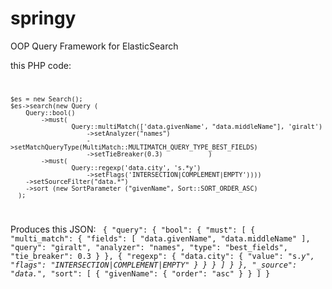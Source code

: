 # springy
OOP Query Framework for ElasticSearch 

this PHP code:
<code>

	$es = new Search();
	$es->search(new Query (
		Query::bool()
			->must(
					Query::multiMatch(['data.givenName', "data.middleName"], 'giralt')
						->setAnalyzer("names")
						->setMatchQueryType(MultiMatch::MULTIMATCH_QUERY_TYPE_BEST_FIELDS)
						->setTieBreaker(0.3)			)
			->must(
					Query::regexp('data.city', 's.*y')
						->setFlags('INTERSECTION|COMPLEMENT|EMPTY'))))
		->setSourceFilter("data.*")
		->sort (new SortParameter ("givenName", Sort::SORT_ORDER_ASC)
	  );
  	
</code>

Produces this JSON:
<code>
{
    "query": {
        "bool": {
            "must": [
                {
                    "multi_match": {
                        "fields": [
                            "data.givenName",
                            "data.middleName"
                        ],
                        "query": "giralt",
                        "analyzer": "names",
                        "type": "best_fields",
                        "tie_breaker": 0.3
                    }
                },
                {
                    "regexp": {
                        "data.city": {
                            "value": "s.*y",
                            "flags": "INTERSECTION|COMPLEMENT|EMPTY"
                        }
                    }
                }
            ]
        }
    },
    "_source": "data.*",
    "sort": [
        {
            "givenName": {
                "order": "asc"
            }
        }
    ]
}
</code>